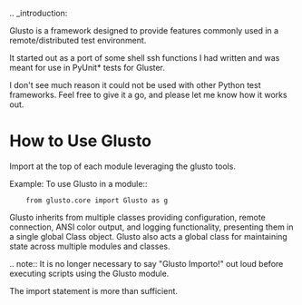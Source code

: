.. _introduction:

Glusto is a framework designed to provide features commonly used in a
remote/distributed test environment.

It started out as a port of some shell ssh functions I had written
and was meant for use in PyUnit* tests for Gluster.

I don't see much reason it could not be used with other Python test frameworks.
Feel free to give it a go, and please let me know how it works out.

How to Use Glusto
=================

Import at the top of each module leveraging the glusto tools.

Example:
    To use Glusto in a module::

        from glusto.core import Glusto as g


Glusto inherits from multiple classes providing configuration,
remote connection, ANSI color output, and logging functionality,
presenting them in a single global Class object.
Glusto also acts a global class for maintaining state across
multiple modules and classes.

.. note:: It is no longer necessary to say "Glusto Importo!" out loud
   before executing scripts using the Glusto module.

   The import statement is more than sufficient.
